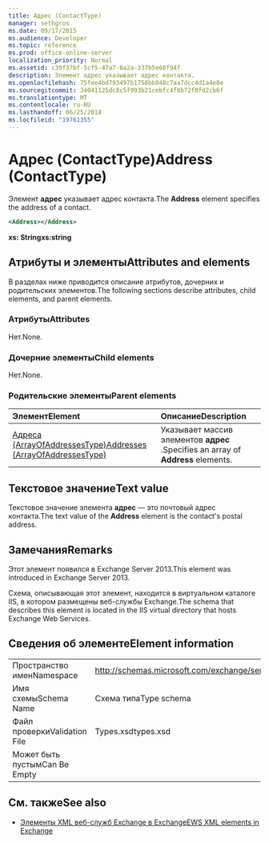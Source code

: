 ```yaml
---
title: Адрес (ContactType)
manager: sethgros
ms.date: 09/17/2015
ms.audience: Developer
ms.topic: reference
ms.prod: office-online-server
localization_priority: Normal
ms.assetid: c39f37bf-5cf5-47a7-8a2a-337b5e68f94f
description: Элемент адрес указывает адрес контакта.
ms.openlocfilehash: 75fee4bd793497b1758bb848c7aa7dcc4d1a4e8e
ms.sourcegitcommit: 34041125dc8c5f993b21cebfc4f8b72f0fd2cb6f
ms.translationtype: MT
ms.contentlocale: ru-RU
ms.lasthandoff: 06/25/2018
ms.locfileid: "19761355"
---
```

# <a name="address-contacttype"></a><span data-ttu-id="c48e9-103">Адрес (ContactType)</span><span class="sxs-lookup"><span data-stu-id="c48e9-103">Address (ContactType)</span></span>

<span data-ttu-id="c48e9-104">Элемент **адрес** указывает адрес контакта.</span><span class="sxs-lookup"><span data-stu-id="c48e9-104">The **Address** element specifies the address of a contact.</span></span> 
  
```XML
<Address></Address>
```

 <span data-ttu-id="c48e9-105">**xs: String**</span><span class="sxs-lookup"><span data-stu-id="c48e9-105">**xs:string**</span></span>
## <a name="attributes-and-elements"></a><span data-ttu-id="c48e9-106">Атрибуты и элементы</span><span class="sxs-lookup"><span data-stu-id="c48e9-106">Attributes and elements</span></span>

<span data-ttu-id="c48e9-107">В разделах ниже приводится описание атрибутов, дочерних и родительских элементов.</span><span class="sxs-lookup"><span data-stu-id="c48e9-107">The following sections describe attributes, child elements, and parent elements.</span></span>
  
### <a name="attributes"></a><span data-ttu-id="c48e9-108">Атрибуты</span><span class="sxs-lookup"><span data-stu-id="c48e9-108">Attributes</span></span>

<span data-ttu-id="c48e9-109">Нет.</span><span class="sxs-lookup"><span data-stu-id="c48e9-109">None.</span></span>
  
### <a name="child-elements"></a><span data-ttu-id="c48e9-110">Дочерние элементы</span><span class="sxs-lookup"><span data-stu-id="c48e9-110">Child elements</span></span>

<span data-ttu-id="c48e9-111">Нет.</span><span class="sxs-lookup"><span data-stu-id="c48e9-111">None.</span></span>
  
### <a name="parent-elements"></a><span data-ttu-id="c48e9-112">Родительские элементы</span><span class="sxs-lookup"><span data-stu-id="c48e9-112">Parent elements</span></span>

|<span data-ttu-id="c48e9-113">**Элемент**</span><span class="sxs-lookup"><span data-stu-id="c48e9-113">**Element**</span></span>|<span data-ttu-id="c48e9-114">**Описание**</span><span class="sxs-lookup"><span data-stu-id="c48e9-114">**Description**</span></span>|
|:-----|:-----|
|[<span data-ttu-id="c48e9-115">Адреса (ArrayOfAddressesType)</span><span class="sxs-lookup"><span data-stu-id="c48e9-115">Addresses (ArrayOfAddressesType)</span></span>](addresses-arrayofaddressestype.md) <br/> |<span data-ttu-id="c48e9-116">Указывает массив элементов **адрес** .</span><span class="sxs-lookup"><span data-stu-id="c48e9-116">Specifies an array of **Address** elements.</span></span>  <br/> |
   
## <a name="text-value"></a><span data-ttu-id="c48e9-117">Текстовое значение</span><span class="sxs-lookup"><span data-stu-id="c48e9-117">Text value</span></span>

<span data-ttu-id="c48e9-118">Текстовое значение элемента **адрес** — это почтовый адрес контакта.</span><span class="sxs-lookup"><span data-stu-id="c48e9-118">The text value of the **Address** element is the contact's postal address.</span></span> 
  
## <a name="remarks"></a><span data-ttu-id="c48e9-119">Замечания</span><span class="sxs-lookup"><span data-stu-id="c48e9-119">Remarks</span></span>

<span data-ttu-id="c48e9-120">Этот элемент появился в Exchange Server 2013.</span><span class="sxs-lookup"><span data-stu-id="c48e9-120">This element was introduced in Exchange Server 2013.</span></span>
  
<span data-ttu-id="c48e9-121">Схема, описывающая этот элемент, находится в виртуальном каталоге IIS, в котором размещены веб-службы Exchange.</span><span class="sxs-lookup"><span data-stu-id="c48e9-121">The schema that describes this element is located in the IIS virtual directory that hosts Exchange Web Services.</span></span>
  
## <a name="element-information"></a><span data-ttu-id="c48e9-122">Сведения об элементе</span><span class="sxs-lookup"><span data-stu-id="c48e9-122">Element information</span></span>

|||
|:-----|:-----|
|<span data-ttu-id="c48e9-123">Пространство имен</span><span class="sxs-lookup"><span data-stu-id="c48e9-123">Namespace</span></span>  <br/> |http://schemas.microsoft.com/exchange/services/2006/types  <br/> |
|<span data-ttu-id="c48e9-124">Имя схемы</span><span class="sxs-lookup"><span data-stu-id="c48e9-124">Schema Name</span></span>  <br/> |<span data-ttu-id="c48e9-125">Схема типа</span><span class="sxs-lookup"><span data-stu-id="c48e9-125">Type schema</span></span>  <br/> |
|<span data-ttu-id="c48e9-126">Файл проверки</span><span class="sxs-lookup"><span data-stu-id="c48e9-126">Validation File</span></span>  <br/> |<span data-ttu-id="c48e9-127">Types.xsd</span><span class="sxs-lookup"><span data-stu-id="c48e9-127">types.xsd</span></span>  <br/> |
|<span data-ttu-id="c48e9-128">Может быть пустым</span><span class="sxs-lookup"><span data-stu-id="c48e9-128">Can Be Empty</span></span>  <br/> ||
   
## <a name="see-also"></a><span data-ttu-id="c48e9-129">См. также</span><span class="sxs-lookup"><span data-stu-id="c48e9-129">See also</span></span>

- [<span data-ttu-id="c48e9-130">Элементы XML веб-служб Exchange в Exchange</span><span class="sxs-lookup"><span data-stu-id="c48e9-130">EWS XML elements in Exchange</span></span>](ews-xml-elements-in-exchange.md)


